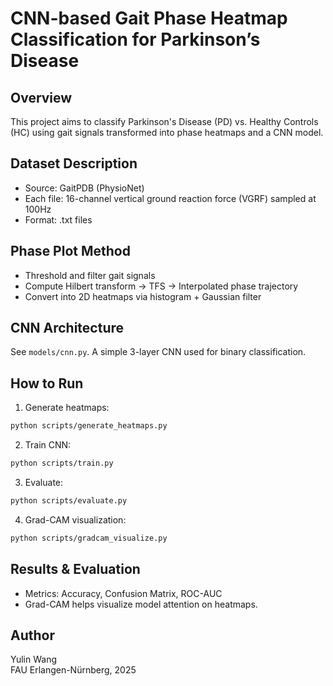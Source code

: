 # CNN-based Gait Phase Heatmap Classification for Parkinson’s Disease

## Overview
This project aims to classify Parkinson's Disease (PD) vs. Healthy Controls (HC) using gait signals transformed into phase heatmaps and a CNN model.

## Dataset Description
- Source: GaitPDB (PhysioNet)
- Each file: 16-channel vertical ground reaction force (VGRF) sampled at 100Hz
- Format: .txt files

## Phase Plot Method
- Threshold and filter gait signals
- Compute Hilbert transform → TFS → Interpolated phase trajectory
- Convert into 2D heatmaps via histogram + Gaussian filter

## CNN Architecture
See `models/cnn.py`. A simple 3-layer CNN used for binary classification.

## How to Run

1. Generate heatmaps:
```bash
python scripts/generate_heatmaps.py
```

2. Train CNN:
```bash
python scripts/train.py
```

3. Evaluate:
```bash
python scripts/evaluate.py
```

4. Grad-CAM visualization:
```bash
python scripts/gradcam_visualize.py
```

## Results & Evaluation
- Metrics: Accuracy, Confusion Matrix, ROC-AUC
- Grad-CAM helps visualize model attention on heatmaps.

## Author
Yulin Wang  
FAU Erlangen-Nürnberg, 2025
